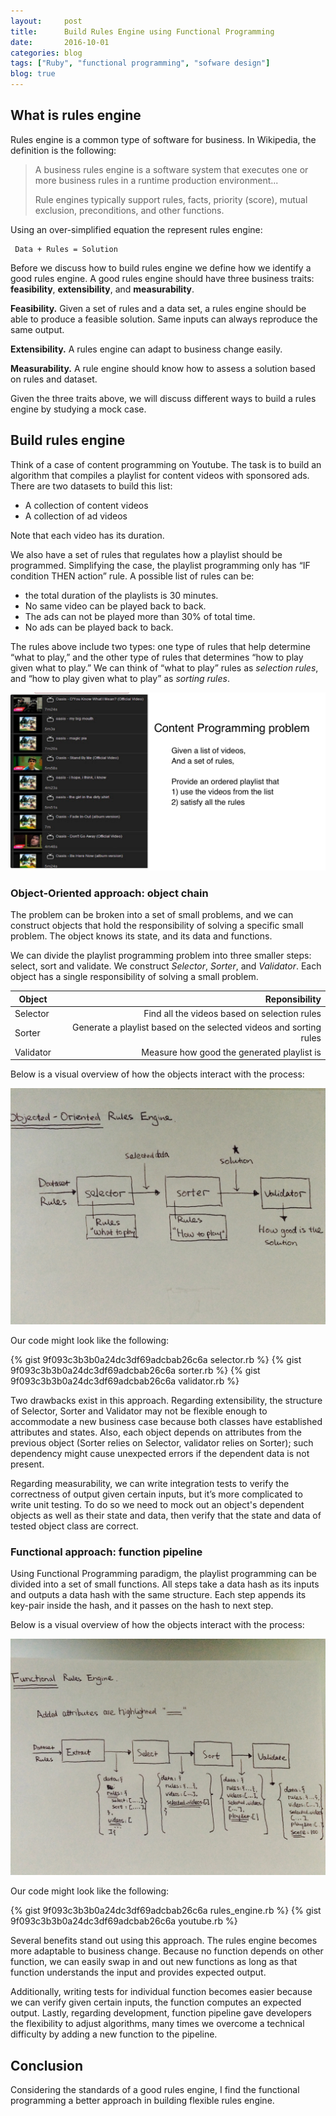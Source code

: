 ```yaml
---
layout:     post
title:      Build Rules Engine using Functional Programming
date:       2016-10-01
categories: blog
tags: ["Ruby", "functional programming", "sofware design"]
blog: true
---
```


## What is rules engine

Rules engine is a common type of software for business. In Wikipedia, the definition is the following:

  > A business rules engine is a software system that executes one or more business rules in a runtime production environment... 
  >  
  > Rule engines typically support rules, facts, priority (score), mutual exclusion, preconditions, and other functions.

Using an over-simplified equation the represent rules engine:

     Data + Rules = Solution

Before we discuss how to build rules engine we define how we identify a good rules engine. A good rules engine should have three business traits: **feasibility**, **extensibility**, and **measurability**.

**Feasibility.** Given a set of rules and a data set, a rules engine should be able to produce a feasible solution. Same inputs can always reproduce the same output.

**Extensibility.** A rules engine can adapt to business change easily.

**Measurability.** A rule engine should know how to assess a solution based on rules and dataset.

Given the three traits above, we will discuss different ways to build a rules engine by studying a mock case.


## Build rules engine

Think of a case of content programming on Youtube. The task is to build an algorithm that compiles a playlist for content videos with sponsored ads. There are two datasets to build this list:

  - A collection of content videos
  - A collection of ad videos

Note that each video has its duration.

We also have a set of rules that regulates how a playlist should be programmed. Simplifying the case, the playlist programming only has “IF condition THEN action” rule. A possible list of rules can be:

  - the total duration of the playlists is 30 minutes.
  - No same video can be played back to back.
  - The ads can not be played more than 30% of total time.
  - No ads can be played back to back.


The rules above include two types: one type of rules that help determine “what to play,” and the other type of rules that determines “how to play given what to play.” We can think of “what to play” rules as *selection rules*, and “how to play given what to play” as *sorting rules*.

![youtube_mock_case](/images/youtube_playlist.png)

### Object-Oriented approach: object chain

The problem can be broken into a set of small problems, and we can construct objects that hold the responsibility of solving a specific small problem. The object knows its state, and its data and functions.

We can divide the playlist programming problem into three smaller steps: select,  sort and validate.  We construct *Selector*, *Sorter*, and *Validator*. Each object has a single responsibility of solving a small problem.

| Object      |                            Reponsibility                            |
|-----------  |-------------------------------------------------------------------: |
| Selector    |            Find all the videos based on selection rules             |
| Sorter      | Generate a playlist based on the selected videos and sorting rules  |
| Validator   |             Measure how good the generated playlist is              |

Below is a visual overview of how the objects interact with the process:

![oo_rules_engine.png](/images/oo_rules_engine.png)

Our code might look like the following:

{% gist 9f093c3b3b0a24dc3df69adcbab26c6a selector.rb %}
{% gist 9f093c3b3b0a24dc3df69adcbab26c6a sorter.rb %}
{% gist 9f093c3b3b0a24dc3df69adcbab26c6a validator.rb %}

Two drawbacks exist in this approach. Regarding extensibility, the structure of Selector, Sorter and Validator may not be flexible enough to accommodate a new business case because both classes have established attributes and states. Also, each object depends on attributes from the previous object (Sorter relies on Selector, validator relies on Sorter); such dependency might cause unexpected errors if the dependent data is not present.

Regarding measurability, we can write integration tests to verify the correctness of output given certain inputs, but it’s more complicated to write unit testing. To do so we need to mock out an object's dependent objects as well as their state and data, then verify that the state and data of tested object class are correct.

### Functional approach: function pipeline

Using Functional Programming paradigm, the playlist programming can be divided into a set of small functions. All steps take a data hash as its inputs and outputs a data hash with the same structure. Each step appends its key-pair inside the hash, and it passes on the hash to next step.

Below is a visual overview of how the objects interact with the process:

![functional_rules_engine.png](/images/functional_rules_engine.png)

Our code might look like the following:

{% gist 9f093c3b3b0a24dc3df69adcbab26c6a rules_engine.rb %}
{% gist 9f093c3b3b0a24dc3df69adcbab26c6a youtube.rb %}

Several benefits stand out using this approach. The rules engine becomes more adaptable to business change. Because no function depends on other function, we can easily swap in and out new functions as long as that function understands the input and provides expected output. 

Additionally, writing tests for individual function becomes easier because we can verify given certain inputs, the function computes an expected output. Lastly, regarding development, function pipeline gave developers the flexibility to adjust algorithms, many times we overcome a technical difficulty by adding a new function to the pipeline.

## Conclusion

Considering the standards of a good rules engine, I find the functional programming a better approach in building flexible rules engine.



